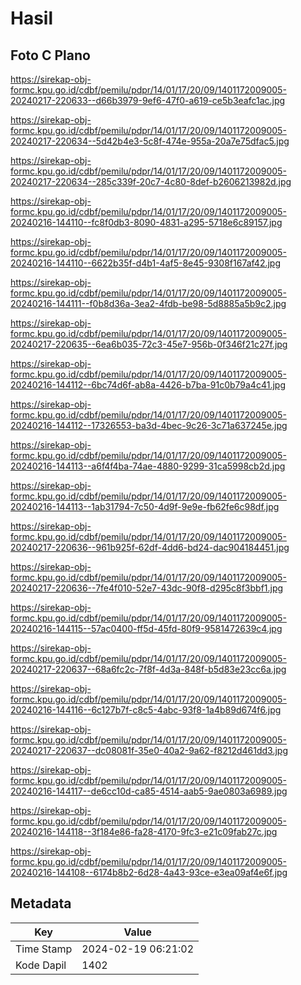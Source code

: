 # Hasil

## Foto C Plano

https://sirekap-obj-formc.kpu.go.id/cdbf/pemilu/pdpr/14/01/17/20/09/1401172009005-20240217-220633--d66b3979-9ef6-47f0-a619-ce5b3eafc1ac.jpg

https://sirekap-obj-formc.kpu.go.id/cdbf/pemilu/pdpr/14/01/17/20/09/1401172009005-20240217-220634--5d42b4e3-5c8f-474e-955a-20a7e75dfac5.jpg

https://sirekap-obj-formc.kpu.go.id/cdbf/pemilu/pdpr/14/01/17/20/09/1401172009005-20240217-220634--285c339f-20c7-4c80-8def-b2606213982d.jpg

https://sirekap-obj-formc.kpu.go.id/cdbf/pemilu/pdpr/14/01/17/20/09/1401172009005-20240216-144110--fc8f0db3-8090-4831-a295-5718e6c89157.jpg

https://sirekap-obj-formc.kpu.go.id/cdbf/pemilu/pdpr/14/01/17/20/09/1401172009005-20240216-144110--6622b35f-d4b1-4af5-8e45-9308f167af42.jpg

https://sirekap-obj-formc.kpu.go.id/cdbf/pemilu/pdpr/14/01/17/20/09/1401172009005-20240216-144111--f0b8d36a-3ea2-4fdb-be98-5d8885a5b9c2.jpg

https://sirekap-obj-formc.kpu.go.id/cdbf/pemilu/pdpr/14/01/17/20/09/1401172009005-20240217-220635--6ea6b035-72c3-45e7-956b-0f346f21c27f.jpg

https://sirekap-obj-formc.kpu.go.id/cdbf/pemilu/pdpr/14/01/17/20/09/1401172009005-20240216-144112--6bc74d6f-ab8a-4426-b7ba-91c0b79a4c41.jpg

https://sirekap-obj-formc.kpu.go.id/cdbf/pemilu/pdpr/14/01/17/20/09/1401172009005-20240216-144112--17326553-ba3d-4bec-9c26-3c71a637245e.jpg

https://sirekap-obj-formc.kpu.go.id/cdbf/pemilu/pdpr/14/01/17/20/09/1401172009005-20240216-144113--a6f4f4ba-74ae-4880-9299-31ca5998cb2d.jpg

https://sirekap-obj-formc.kpu.go.id/cdbf/pemilu/pdpr/14/01/17/20/09/1401172009005-20240216-144113--1ab31794-7c50-4d9f-9e9e-fb62fe6c98df.jpg

https://sirekap-obj-formc.kpu.go.id/cdbf/pemilu/pdpr/14/01/17/20/09/1401172009005-20240217-220636--961b925f-62df-4dd6-bd24-dac904184451.jpg

https://sirekap-obj-formc.kpu.go.id/cdbf/pemilu/pdpr/14/01/17/20/09/1401172009005-20240217-220636--7fe4f010-52e7-43dc-90f8-d295c8f3bbf1.jpg

https://sirekap-obj-formc.kpu.go.id/cdbf/pemilu/pdpr/14/01/17/20/09/1401172009005-20240216-144115--57ac0400-ff5d-45fd-80f9-9581472639c4.jpg

https://sirekap-obj-formc.kpu.go.id/cdbf/pemilu/pdpr/14/01/17/20/09/1401172009005-20240217-220637--68a6fc2c-7f8f-4d3a-848f-b5d83e23cc6a.jpg

https://sirekap-obj-formc.kpu.go.id/cdbf/pemilu/pdpr/14/01/17/20/09/1401172009005-20240216-144116--6c127b7f-c8c5-4abc-93f8-1a4b89d674f6.jpg

https://sirekap-obj-formc.kpu.go.id/cdbf/pemilu/pdpr/14/01/17/20/09/1401172009005-20240217-220637--dc08081f-35e0-40a2-9a62-f8212d461dd3.jpg

https://sirekap-obj-formc.kpu.go.id/cdbf/pemilu/pdpr/14/01/17/20/09/1401172009005-20240216-144117--de6cc10d-ca85-4514-aab5-9ae0803a6989.jpg

https://sirekap-obj-formc.kpu.go.id/cdbf/pemilu/pdpr/14/01/17/20/09/1401172009005-20240216-144118--3f184e86-fa28-4170-9fc3-e21c09fab27c.jpg

https://sirekap-obj-formc.kpu.go.id/cdbf/pemilu/pdpr/14/01/17/20/09/1401172009005-20240216-144108--6174b8b2-6d28-4a43-93ce-e3ea09af4e6f.jpg


## Metadata

| Key        | Value               |
| ---------- | ------------------- |
| Time Stamp | 2024-02-19 06:21:02 |
| Kode Dapil | 1402                |




